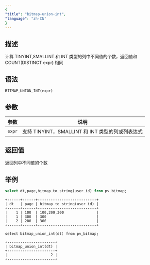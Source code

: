 ```yaml
---
{
"title": "bitmap-union-int",
"language": "zh-CN"
}
---
```


<!-- 
Licensed to the Apache Software Foundation (ASF) under one
or more contributor license agreements.  See the NOTICE file
distributed with this work for additional information
regarding copyright ownership.  The ASF licenses this file
to you under the Apache License, Version 2.0 (the
"License"); you may not use this file except in compliance
with the License.  You may obtain a copy of the License at

  http://www.apache.org/licenses/LICENSE-2.0

Unless required by applicable law or agreed to in writing,
software distributed under the License is distributed on an
"AS IS" BASIS, WITHOUT WARRANTIES OR CONDITIONS OF ANY
KIND, either express or implied.  See the License for the
specific language governing permissions and limitations
under the License.
-->

## 描述

计算 TINYINT,SMALLINT 和 INT 类型的列中不同值的个数，返回值和 COUNT(DISTINCT expr) 相同

## 语法

```sql
BITMAP_UNION_INT(expr)
```

## 参数

| 参数 | 说明 |
| -- | -- |
| `expr` | 支持 TINYINT，SMALLINT 和 INT 类型的列或列表达式 |

## 返回值

返回列中不同值的个数

## 举例

```sql
select dt,page,bitmap_to_string(user_id) from pv_bitmap;
```

```text
+------+------+---------------------------+
| dt   | page | bitmap_to_string(user_id) |
+------+------+---------------------------+
|    1 | 100  | 100,200,300               |
|    1 | 300  | 300                       |
|    2 | 200  | 300                       |
+------+------+---------------------------+
```

```
select bitmap_union_int(dt) from pv_bitmap;
```

```text
+----------------------+
| bitmap_union_int(dt) |
+----------------------+
|                    2 |
+----------------------+
```
